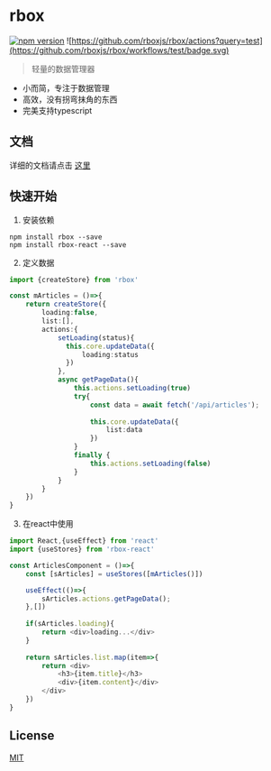 # rbox

[![npm version](https://img.shields.io/npm/v/rbox.svg?style=flat-square)](https://www.npmjs.com/package/rbox)
![https://github.com/rboxjs/rbox/actions?query=test](https://github.com/rboxjs/rbox/workflows/test/badge.svg)

> 轻量的数据管理器

* 小而简，专注于数据管理
* 高效，没有拐弯抹角的东西
* 完美支持typescript

## 文档 
详细的文档请点击 [这里](https://rbox.yujing.link)

## 快速开始

1. 安装依赖

`npm install rbox --save` <br />
`npm install rbox-react --save` <br />

2. 定义数据

```typescript
import {createStore} from 'rbox'

const mArticles = ()=>{
    return createStore({
        loading:false,
        list:[],
        actions:{
            setLoading(status){
              this.core.updateData({
                  loading:status
              })  
            },
            async getPageData(){
                this.actions.setLoading(true)
                try{
                    const data = await fetch('/api/articles');
                    
                    this.core.updateData({
                        list:data
                    })
                }
                finally {
                    this.actions.setLoading(false)
                }
            }
        }
    })
}
```

3. 在react中使用

```typescript jsx
import React,{useEffect} from 'react'
import {useStores} from 'rbox-react'

const ArticlesComponent = ()=>{
    const [sArticles] = useStores([mArticles()])

    useEffect(()=>{
        sArticles.actions.getPageData();
    },[])
    
    if(sArticles.loading){
        return <div>loading...</div>
    }
    
    return sArticles.list.map(item=>{
        return <div>
            <h3>{item.title}</h3>
            <div>{item.content}</div>
        </div>
    })
}
```

## License

[MIT](LICENSE.md)

